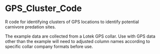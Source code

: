 # GPS_Cluster_Code
R code for identifying clusters of GPS locations to identify potential carnivore predation sites.

The example data are collected from a Lotek GPS collar. Use with GPS data other than the example will need to adjusted column names according to specific collar company formats before use.
